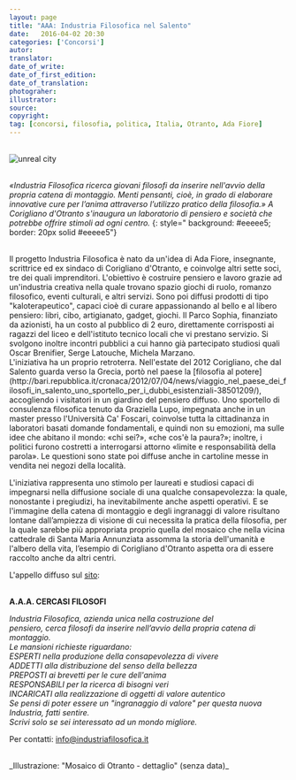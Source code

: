```yaml
---
layout: page
title: "AAA: Industria Filosofica nel Salento"
date:   2016-04-02 20:30
categories: ['Concorsi'] 
autor:
translator:
date_of_write:
date_of_first_edition:
date_of_translation:
photograher:
illustrator:
source:
copyright: 
tag: [concorsi, filosofia, politica, Italia, Otranto, Ada Fiore]
---
```



<br>
<div class="span12">
<img class="img-responsive" src="https://farm2.staticflickr.com/1719/26234158152_9be047617d.jpg" alt="unreal city"  class="img-responsive" class="img-rounded"  >
</div>

<br>


*&laquo;Industria Filosofica&nbsp;ricerca giovani filosofi da inserire nell'avvio della propria catena di montaggio. Menti pensanti, cio&egrave;, in grado di elaborare innovative cure per l&rsquo;anima attraverso l&rsquo;utilizzo pratico della filosofia.&raquo; A Corigliano d'Otranto s'inaugura un laboratorio di pensiero e societ&agrave; che potrebbe offrire stimoli ad ogni centro.*
{: style=" background:  #eeeee5; border: 20px solid #eeeee5"}

<br>
Il progetto Industria Filosofica &egrave; nato da un'idea di Ada Fiore, insegnante, scrittrice ed ex sindaco di Corigliano d'Otranto, e coinvolge altri sette soci, tre dei quali imprenditori. L'obiettivo &egrave; costruire pensiero e lavoro grazie ad un'industria creativa nella quale trovano spazio giochi di ruolo, romanzo filosofico, eventi culturali, e altri servizi. Sono poi diffusi prodotti di tipo &quot;kaloterapeutico&quot;, capaci cio&egrave; di curare appassionando al bello e al libero pensiero: libri, cibo, artigianato, gadget, giochi. Il Parco Sophia, finanziato da azionisti, ha un costo al pubblico di 2 euro, direttamente corrisposti ai ragazzi del liceo e dell'istituto tecnico locali che vi prestano servizio. Si svolgono inoltre incontri pubblici a cui hanno gi&agrave; partecipato studiosi quali Oscar Brenifier, Serge Latouche, Michela Marzano.

<br>
L'iniziativa ha un proprio retroterra. Nell'estate del 2012 Corigliano, che dal Salento guarda verso la Grecia, portò nel paese la [filosofia al potere](http://bari.repubblica.it/cronaca/2012/07/04/news/viaggio_nel_paese_dei_filosofi_in_salento_uno_sportello_per_i_dubbi_esistenziali-38501209/), accogliendo i visitatori in un giardino del pensiero diffuso. Uno sportello di consulenza filosofica tenuto da Graziella Lupo, impegnata anche in un master presso l'Universit&agrave; Ca' Foscari, coinvolse tutta la cittadinanza in laboratori basati domande fondamentali, e quindi non su emozioni, ma sulle idee che abitano il mondo: &laquo;chi sei?&raquo;, &laquo;che cos'&egrave; la paura?&raquo;; inoltre, i politici furono costretti a interrogarsi attorno &laquo;limite e responsabilit&agrave; della parola&raquo;. Le questioni sono state poi diffuse anche in cartoline messe in vendita nei negozi della localit&agrave;.
<br>

L'iniziativa rappresenta uno stimolo per laureati e studiosi capaci di impegnarsi nella diffusione sociale di una qualche consapevolezza: la quale, nonostante i pregiudizi, ha inevitabilmente anche aspetti operativi. E se l'immagine della catena di montaggio e degli ingranaggi di valore risultano lontane dall&rsquo;ampiezza di visione di cui necessita la pratica della filosofia, per la quale sarebbe più appropriata proprio quella del mosaico che nella vicina cattedrale di Santa Maria Annunziata assomma la storia dell'umanità e l'albero della vita, l&rsquo;esempio di Corigliano d'Otranto aspetta ora di essere raccolto anche da altri centri.

L'appello diffuso sul [sito](http://www.industriafilosofica.it):
<br>
<br>

__A.A.A. CERCASI FILOSOFI__

_Industria Filosofica, azienda unica nella costruzione del pensiero, cerca filosofi da inserire nell’avvio della propria catena di montaggio._<br>
_Le mansioni richieste riguardano:_<br>
_ESPERTI nella produzione della consapevolezza di vivere_<br>
_ADDETTI alla distribuzione del senso della bellezza_<br>
_PREPOSTI ai brevetti per le cure dell'anima_<br>
_RESPONSABILI per la ricerca di bisogni veri_<br>
_INCARICATI alla realizzazione di oggetti di valore autentico_<br>
_Se pensi di poter essere un "ingranaggio di valore" per questa nuova Industria, fatti sentire._<br>
_Scrivi solo se sei interessato ad un mondo migliore._<br>


Per contatti: info@industriafilosofica.it

<br>
_Illustrazione: "Mosaico di Otranto - dettaglio" (senza data)_
